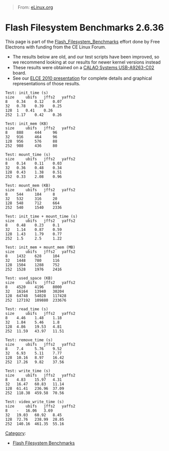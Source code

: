 > From: [eLinux.org](http://eLinux.org/Flash_Filesystem_Benchmarks_2.6.36 "http://eLinux.org/Flash_Filesystem_Benchmarks_2.6.36")


# Flash Filesystem Benchmarks 2.6.36



This page is part of the
[Flash\_Filesystem\_Benchmarks](http://eLinux.org/Flash_Filesystem_Benchmarks "Flash Filesystem Benchmarks")
effort done by Free Electrons with funding from the CE Linux Forum.

-   The results below are old, and our test scripts have been improved,
    so we recommend looking at our results for newer kernel versions
    instead
-   These results were obtained on a [CALAO Systems
    USB-A9263-C02](http://www.calao-systems.com/articles.php?lng=en&pg=5932)
    board.
-   See our [ELCE 2010
    presentation](http://elinux.org/images/d/d7/Elce2010-flash-filesystems.pdf)
    for complete details and graphical representations of those results.

<!-- -->

    Test: init_time (s)
    size     ubifs   jffs2   yaffs2
    8    0.34    0.12    0.07
    32   0.78    0.39    0.25
    128  1   0.41    0.26
    252  1.17    0.42    0.26

    Test: init_mem (KB)
    size     ubifs   jffs2   yaffs2
    8    888     444     96
    32   916     464     96
    128  956     576     88
    252  988     436     80

    Test: mount_time (s)
    size     ubifs   jffs2   yaffs2
    8    0.14    0.11    0.03
    32   0.36    0.48    0.34
    128  0.43    1.38    0.51
    252  0.33    2.08    0.96

    Test: mount_mem (KB)
    size     ubifs   jffs2   yaffs2
    8    544     184     8
    32   532     316     20
    128  548     712     664
    252  540     1540    2336

    Test: init_time + mount_time (s)
    size     ubifs   jffs2   yaffs2
    8    0.48    0.23    0.1
    32   1.14    0.87    0.59
    128  1.43    1.79    0.77
    252  1.5     2.5     1.22

    Test: init_mem + mount_mem (MB)
    size     ubifs   jffs2   yaffs2
    8    1432    628     104
    32   1448    780     116
    128  1504    1288    752
    252  1528    1976    2416

    Test: used_space (KB)
    size     ubifs   jffs2   yaffs2
    8    4520    4196    8000
    32   16164   13940   30204
    128  64748   54028   117428
    252  127192  109880  233676

    Test: read_time (s)
    size     ubifs   jffs2   yaffs2
    8    4.46    1.48    1.18
    32   1.84    5.46    1.8
    128  4.86    19.53   4.81
    252  11.59   43.97   11.51

    Test: remove_time (s)
    size     ubifs   jffs2   yaffs2
    8    7.4     5.76    9.52
    32   6.93    5.11    7.77
    128  10.16   8.97    16.42
    252  17.26   9.82    37.56

    Test: write_time (s)
    size     ubifs   jffs2   yaffs2
    8    4.83    15.97   4.31
    32   16.47   60.83   11.14
    128  61.41   236.96  37.09
    252  118.38  459.58  70.56

    Test: video_write_time (s)
    size     ubifs   jffs2   yaffs2
    8    -   16.06   3.69
    32   19.03   60.92   8.45
    128  72.76   238.99  28.85
    252  140.16  461.35  55.16


[Category](http://eLinux.org/Special:Categories "Special:Categories"):

-   [Flash Filesystem
    Benchmarks](http://eLinux.org/index.php?title=Category:Flash_Filesystem_Benchmarks&action=edit&redlink=1 "Category:Flash Filesystem Benchmarks (page does not exist)")

